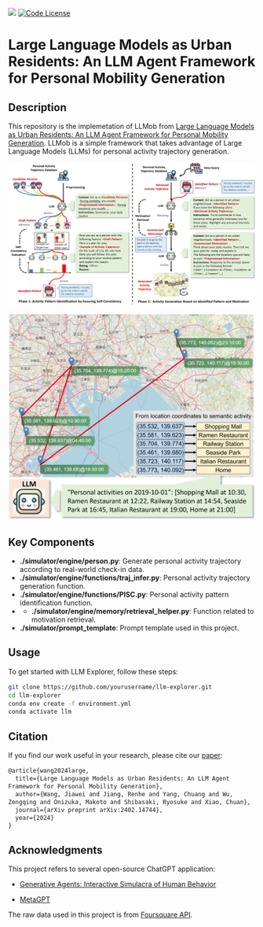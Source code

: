 <a href='https://arxiv.org/abs/2304.04370'><img src='https://img.shields.io/badge/Paper-PDF-red'></a> 
[![Code License](https://img.shields.io/badge/Code%20License-Apache_2.0-green.svg)](https://github.com/agiresearch/OpenAGI/blob/main/LICENSE)


# Large Language Models as Urban Residents: An LLM Agent Framework for Personal Mobility Generation

## Description
This repository is the implemetation of LLMob from [Large Language Models as Urban Residents: An LLM Agent Framework for Personal Mobility Generation](https://arxiv.org/abs/2402.14744). 
LLMob is a simple framework that takes advantage of Large Language Models (LLMs) for personal activity trajectory generation.

<p align="center">
<img src="images/LLMob.png">
</p>

<p align="center">
<img src="images/demo.png">
</p>


## Key Components
- **./simulator/engine/person.py**: Generate personal activity trajectory according to real-world check-in data.
- **./simulator/engine/functions/traj_infer.py**: Personal activity trajectory generation function.
- **./simulator/engine/functions/PISC.py**: Personal activity pattern identification function.
- - **./simulator/engine/memory/retrieval_helper.py**: Function related to motivation retrieval.
- **./simulator/prompt_template**: Prompt template used in this project.

## Usage

To get started with LLM Explorer, follow these steps:

```bash
git clone https://github.com/yourusername/llm-explorer.git
cd llm-explorer
conda env create -f environment.yml
conda activate llm
```

## Citation

If you find our work useful in your research, please cite our [paper](https://arxiv.org/abs/2402.14744):

```
@article{wang2024large,
  title={Large Language Models as Urban Residents: An LLM Agent Framework for Personal Mobility Generation},
  author={Wang, Jiawei and Jiang, Renhe and Yang, Chuang and Wu, Zengqing and Onizuka, Makoto and Shibasaki, Ryosuke and Xiao, Chuan},
  journal={arXiv preprint arXiv:2402.14744},
  year={2024}
}
```

## Acknowledgments

This project refers to several open-source ChatGPT application:

- [Generative Agents: Interactive Simulacra of Human Behavior](https://github.com/joonspk-research/generative_agents)

- [MetaGPT](https://github.com/geekan/MetaGPT/tree/main)

The raw data used in this project is from [Foursquare API](https://location.foursquare.com/developer/).
